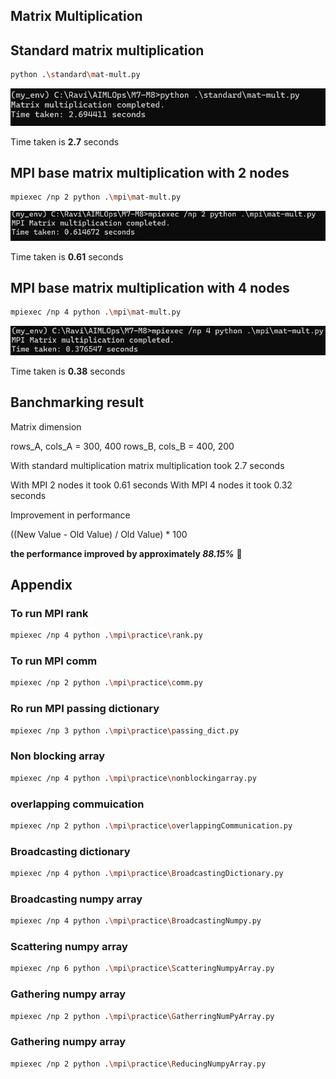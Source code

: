 
## Matrix Multiplication

## Standard matrix multiplication

```bash
python .\standard\mat-mult.py
```

![Screenshot of Standard matrix multiplication.](/assets/images/standard-mat-mult.png)

Time taken is **2.7** seconds


## MPI base matrix multiplication with 2 nodes
```bash
mpiexec /np 2 python .\mpi\mat-mult.py
```

![Screenshot of MPI based matrix multiplication with 2 nodes.](/assets/images/mp-mat-mult-2-nodes.png)


Time taken is **0.61** seconds


## MPI base matrix multiplication with 4 nodes
```bash
mpiexec /np 4 python .\mpi\mat-mult.py
```


![Screenshot of MPI based matrix multiplication with 4 nodes.](/assets/images/mp-mat-mult-4-nodes.png)

Time taken is **0.38** seconds


## Banchmarking result

Matrix dimension

rows_A, cols_A = 300, 400
rows_B, cols_B = 400, 200

With standard multiplication matrix multiplication took 2.7 seconds

With MPI 2 nodes it took 0.61 seconds
With MPI 4 nodes it took 0.32 seconds

Improvement in performance

((New Value - Old Value) / Old Value) * 100

**the performance improved by approximately _88.15%_** :tada:

## Appendix

### To run MPI rank

```bash
mpiexec /np 4 python .\mpi\practice\rank.py
```

### To run MPI comm

```bash
mpiexec /np 2 python .\mpi\practice\comm.py
```

### Ro run MPI passing dictionary

```bash
mpiexec /np 3 python .\mpi\practice\passing_dict.py
```

### Non blocking array

```bash
mpiexec /np 4 python .\mpi\practice\nonblockingarray.py
```

### overlapping commuication

```bash
mpiexec /np 2 python .\mpi\practice\overlappingCommunication.py
```

### Broadcasting dictionary

```bash
mpiexec /np 4 python .\mpi\practice\BroadcastingDictionary.py
```

### Broadcasting numpy array

```bash
mpiexec /np 4 python .\mpi\practice\BroadcastingNumpy.py
```

### Scattering numpy array

```bash
mpiexec /np 6 python .\mpi\practice\ScatteringNumpyArray.py
```

### Gathering numpy array

```bash
mpiexec /np 2 python .\mpi\practice\GatherringNumPyArray.py
```

### Gathering numpy array

```bash
mpiexec /np 2 python .\mpi\practice\ReducingNumpyArray.py
```

